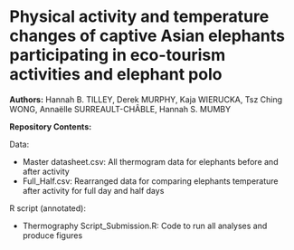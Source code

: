 # Physical activity and temperature changes of captive Asian elephants participating in eco-tourism activities and elephant polo
**Authors:** Hannah B. TILLEY, Derek MURPHY, Kaja WIERUCKA, Tsz Ching WONG, Annaëlle SURREAULT-CHÂBLE, Hannah S. MUMBY

**Repository Contents:**

Data:
- Master datasheet.csv: All thermogram data for elephants before and after activity 
- Full_Half.csv: Rearranged data for comparing elephants temperature after activity for full day and half days

R script (annotated): 
- Thermography Script_Submission.R: Code to run all analyses and produce figures
